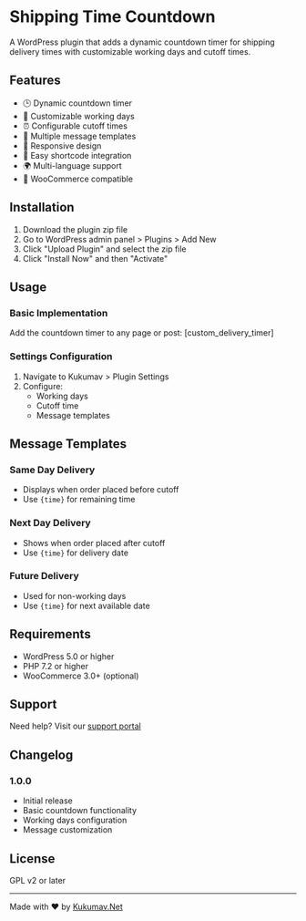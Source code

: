 # Shipping Time Countdown

A WordPress plugin that adds a dynamic countdown timer for shipping delivery times with customizable working days and cutoff times.

## Features

- 🕒 Dynamic countdown timer
- 📅 Customizable working days
- ⏰ Configurable cutoff times
- 💬 Multiple message templates
- 📱 Responsive design
- 🔌 Easy shortcode integration
- 🌍 Multi-language support
- 🛒 WooCommerce compatible

## Installation

1. Download the plugin zip file
2. Go to WordPress admin panel > Plugins > Add New
3. Click "Upload Plugin" and select the zip file
4. Click "Install Now" and then "Activate"

## Usage

### Basic Implementation

Add the countdown timer to any page or post: [custom_delivery_timer]

### Settings Configuration

1. Navigate to Kukumav > Plugin Settings
2. Configure:
   - Working days
   - Cutoff time
   - Message templates

## Message Templates

### Same Day Delivery

- Displays when order placed before cutoff
- Use `{time}` for remaining time

### Next Day Delivery

- Shows when order placed after cutoff
- Use `{time}` for delivery date

### Future Delivery

- Used for non-working days
- Use `{time}` for next available date

## Requirements

- WordPress 5.0 or higher
- PHP 7.2 or higher
- WooCommerce 3.0+ (optional)

## Support

Need help? Visit our [support portal](https://www.kukumav.net/iletisim)

## Changelog

### 1.0.0

- Initial release
- Basic countdown functionality
- Working days configuration
- Message customization

## License

GPL v2 or later

---

Made with ❤️ by [Kukumav.Net](https://www.kukumav.net)
